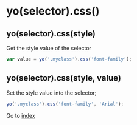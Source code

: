 # yo(selector).css()

## yo(selector).css(style) 

Get the style value of the selector

```javascript
var value = yo('.myclass').css('font-family');
```

## yo(selector).css(style, value) 

Set the style value into the selector;

```javascript
yo('.myclass').css('font-family', 'Arial');
```

Go to [index](index.md)